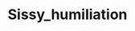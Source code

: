 ---
title: Sissy_humiliation
crosslinks:
- livven
- Sissies
- sissykik
- SmallDickHumiliation
- sissyhypno
- Humiliation
---